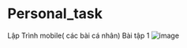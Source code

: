 # Personal_task
Lập Trình mobile( các bài cá nhân)
Bài tập 1
![image](https://github.com/user-attachments/assets/1d42526c-2075-421d-adfa-159dedc17b81)

